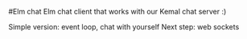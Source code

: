 #Elm chat
Elm chat client that works with our Kemal chat server :)

Simple version: event loop, chat with yourself
Next step: web sockets
